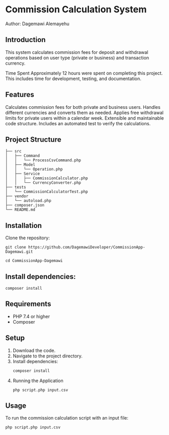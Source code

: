 # Commission Calculation System

Author: Dagemawi Alemayehu

## Introduction

This system calculates commission fees for deposit and withdrawal operations based on user type (private or business) and transaction currency.

Time Spent
Approximately 12 hours were spent on completing this project. This includes time for development, testing, and documentation.

## Features
Calculates commission fees for both private and business users.
Handles different currencies and converts them as needed.
Applies free withdrawal limits for private users within a calendar week.
Extensible and maintainable code structure.
Includes an automated test to verify the calculations.

## Project Structure
```
├── src
│   ├── Command
│   │   └── ProcessCsvCommand.php
│   ├── Model
│   │   └── Operation.php
│   ├── Service
│   │   ├── CommissionCalculator.php
│   │   └── CurrencyConverter.php
├── tests
│   └── CommissionCalculatorTest.php
├── vendor
│   └── autoload.php
├── composer.json
└── README.md
```
## Installation
Clone the repository:

``` git clone https://github.com/DagemawiDeveloper/CommissionApp-Dagemawi.git ```

``` cd CommissionApp-Dagemawi ```

## Install dependencies:

``` composer install ```

## Requirements

- PHP 7.4 or higher
- Composer

## Setup

1. Download the code.
2. Navigate to the project directory.
3. Install dependencies:
   ```bash
   composer install
   ```
4. Running the Application
   ```
   php script.php input.csv
   ```

## Usage

To run the commission calculation script with an input file:

```bash
php script.php input.csv
```
